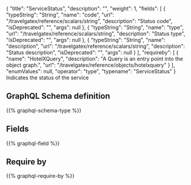 {
  "title": "ServiceStatus",
  "description": "",
  "weight": 1,
  "fields": [
    {
      "typeString": "String",
      "name": "code",
      "url": "/travelgatex/reference/scalars/string",
      "description": "Status code",
      "isDeprecated": "",
      "args": null
    },
    {
      "typeString": "String",
      "name": "type",
      "url": "/travelgatex/reference/scalars/string",
      "description": "Status type",
      "isDeprecated": "",
      "args": null
    },
    {
      "typeString": "String",
      "name": "description",
      "url": "/travelgatex/reference/scalars/string",
      "description": "Status description",
      "isDeprecated": "",
      "args": null
    }
  ],
  "requireby": [
    {
      "name": "HotelXQuery",
      "description": "A Query is an entry point into the object graph.",
      "url": "/travelgatex/reference/objects/hotelxquery"
    }
  ],
  "enumValues": null,
  "operator": "type",
  "typename": "ServiceStatus"
}
Indicates the status of the service
## GraphQL Schema definition

{{% graphql-schema-type %}}

## Fields

{{% graphql-field %}}

## Require by

{{% graphql-require-by %}}
